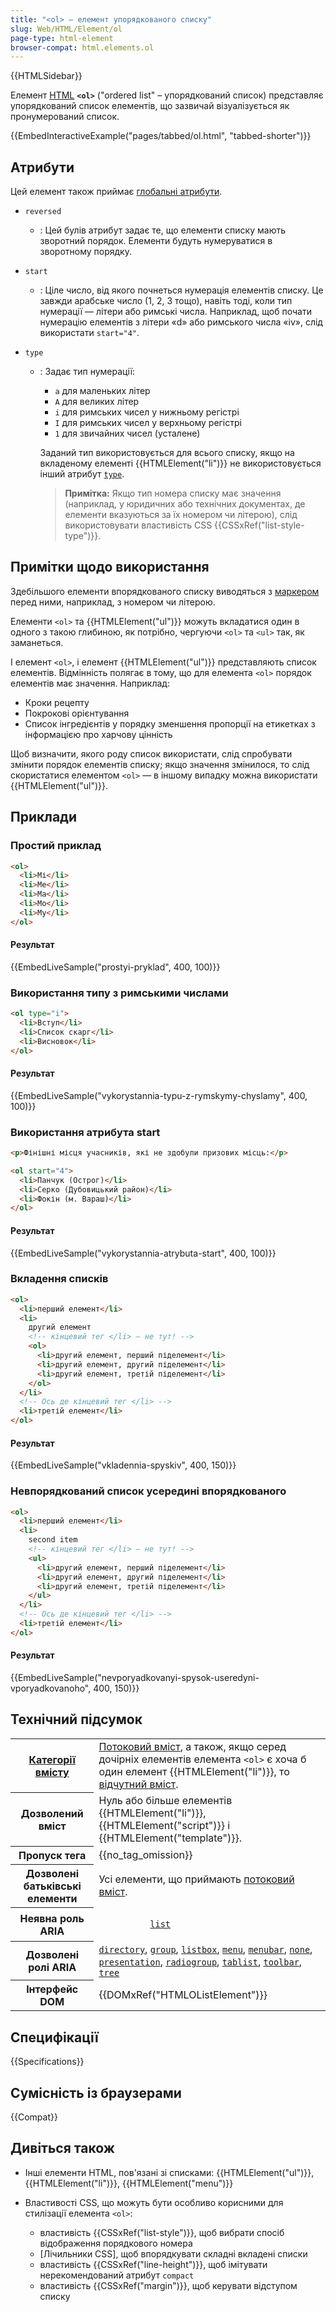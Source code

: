 ```yaml
---
title: "<ol> – елемент упорядкованого списку"
slug: Web/HTML/Element/ol
page-type: html-element
browser-compat: html.elements.ol
---
```


{{HTMLSidebar}}

Елемент [HTML](/uk/docs/Web/HTML) **`<ol>`** ("ordered list" – упорядкований список) представляє упорядкований список елементів, що зазвичай візуалізується як пронумерований список.

{{EmbedInteractiveExample("pages/tabbed/ol.html", "tabbed-shorter")}}

## Атрибути

Цей елемент також приймає [глобальні атрибути](/uk/docs/Web/HTML/Global_attributes).

- `reversed`
  - : Цей булів атрибут задає те, що елементи списку мають зворотний порядок. Елементи будуть нумеруватися в зворотному порядку.
- `start`
  - : Ціле число, від якого почнеться нумерація елементів списку. Це завжди арабське число (1, 2, 3 тощо), навіть тоді, коли тип нумерації — літери або римські числа. Наприклад, щоб почати нумерацію елементів з літери «d» або римського числа «iv», слід використати `start="4"`.
- `type`

  - : Задає тип нумерації:

    - `a` для маленьких літер
    - `A` для великих літер
    - `i` для римських чисел у нижньому регістрі
    - `I` для римських чисел у верхньому регістрі
    - `1` для звичайних чисел (усталене)

    Заданий тип використовується для всього списку, якщо на вкладеному елементі {{HTMLElement("li")}} не використовується інший атрибут [`type`](/uk/docs/Web/HTML/Element/li#type).

    > **Примітка:** Якщо тип номера списку має значення (наприклад, у юридичних або технічних документах, де елементи вказуються за їх номером чи літерою), слід використовувати властивість CSS {{CSSxRef("list-style-type")}}.

## Примітки щодо використання

Здебільшого елементи впорядкованого списку виводяться з [маркером](/uk/docs/Web/CSS/::marker) перед ними, наприклад, з номером чи літерою.

Елементи `<ol>` та {{HTMLElement("ul")}} можуть вкладатися один в одного з такою глибиною, як потрібно, чергуючи `<ol>` та `<ul>` так, як заманеться.

І елемент `<ol>`, і елемент {{HTMLElement("ul")}} представляють список елементів. Відмінність полягає в тому, що для елемента `<ol>` порядок елементів має значення. Наприклад:

- Кроки рецепту
- Покрокові орієнтування
- Список інгредієнтів у порядку зменшення пропорції на етикетках з інформацією про харчову цінність

Щоб визначити, якого роду список використати, слід спробувати змінити порядок елементів списку; якщо значення змінилося, то слід скористатися елементом `<ol>` — в іншому випадку можна використати {{HTMLElement("ul")}}.

## Приклади

### Простий приклад

```html
<ol>
  <li>Мі</li>
  <li>Ме</li>
  <li>Ма</li>
  <li>Мо</li>
  <li>Му</li>
</ol>
```

#### Результат

{{EmbedLiveSample("prostyi-pryklad", 400, 100)}}

### Використання типу з римськими числами

```html
<ol type="i">
  <li>Вступ</li>
  <li>Список скарг</li>
  <li>Висновок</li>
</ol>
```

#### Результат

{{EmbedLiveSample("vykorystannia-typu-z-rymskymy-chyslamy", 400, 100)}}

### Використання атрибута start

```html
<p>Фінішні місця учасників, які не здобули призових місць:</p>

<ol start="4">
  <li>Панчук (Острог)</li>
  <li>Серко (Дубовицький район)</li>
  <li>Фокін (м. Вараш)</li>
</ol>
```

#### Результат

{{EmbedLiveSample("vykorystannia-atrybuta-start", 400, 100)}}

### Вкладення списків

```html
<ol>
  <li>перший елемент</li>
  <li>
    другий елемент
    <!-- кінцевий тег </li> – не тут! -->
    <ol>
      <li>другий елемент, перший піделемент</li>
      <li>другий елемент, другий піделемент</li>
      <li>другий елемент, третій піделемент</li>
    </ol>
  </li>
  <!-- Ось де кінцевий тег </li> -->
  <li>третій елемент</li>
</ol>
```

#### Результат

{{EmbedLiveSample("vkladennia-spyskiv", 400, 150)}}

### Невпорядкований список усередині впорядкованого

```html
<ol>
  <li>перший елемент</li>
  <li>
    second item
    <!-- кінцевий тег </li> – не тут! -->
    <ul>
      <li>другий елемент, перший піделемент</li>
      <li>другий елемент, другий піделемент</li>
      <li>другий елемент, третій піделемент</li>
    </ul>
  </li>
  <!-- Ось де кінцевий тег </li> -->
  <li>третій елемент</li>
</ol>
```

#### Результат

{{EmbedLiveSample("nevporyadkovanyi-spysok-useredyni-vporyadkovanoho", 400, 150)}}

## Технічний підсумок

<table class="properties">
  <tbody>
    <tr>
      <th scope="row">
        <a href="/uk/docs/Web/HTML/Content_categories">Категорії вмісту</a>
      </th>
      <td>
        <a href="/uk/docs/Web/HTML/Content_categories#potokovyi-vmist">Потоковий вміст</a>, а також, якщо серед дочірніх елементів елемента <code>&#x3C;ol></code> є хоча б один елемент {{HTMLElement("li")}}, то <a href="/uk/docs/Web/HTML/Content_categories#vidchutnyi-vmist">відчутний вміст</a>.
      </td>
    </tr>
    <tr>
      <th scope="row">Дозволений вміст</th>
      <td>
        Нуль або більше елементів {{HTMLElement("li")}},
        {{HTMLElement("script")}} і
        {{HTMLElement("template")}}.
      </td>
    </tr>
    <tr>
      <th scope="row">Пропуск тега</th>
      <td>{{no_tag_omission}}</td>
    </tr>
    <tr>
      <th scope="row">Дозволені батьківські елементи</th>
      <td>
        Усі елементи, що приймають
        <a href="/uk/docs/Web/HTML/Content_categories#potokovyi-vmist">потоковий вміст</a>.
      </td>
    </tr>
    <tr>
      <th scope="row">Неявна роль ARIA</th>
      <td>
        <code>
          <a href="/uk/docs/Web/Accessibility/ARIA/Roles/List_role">list</a>
        </code>
      </td>
    </tr>
    <tr>
      <th scope="row">Дозволені ролі ARIA</th>
      <td>
        <a href="/uk/docs/Web/Accessibility/ARIA/Roles/directory_role"><code>directory</code></a>, <a href="/uk/docs/Web/Accessibility/ARIA/Roles/group_role"><code>group</code></a>,
        <a href="/uk/docs/Web/Accessibility/ARIA/Roles/listbox_role"><code>listbox</code></a>, <a href="/uk/docs/Web/Accessibility/ARIA/Roles/menu_role"><code>menu</code></a>,
        <a href="/uk/docs/Web/Accessibility/ARIA/Roles/menubar_role"><code>menubar</code></a>, <a href="/uk/docs/Web/Accessibility/ARIA/Roles/none_role"><code>none</code></a>,
        <a href="/uk/docs/Web/Accessibility/ARIA/Roles/presentation_role"><code>presentation</code></a>,
        <a href="/uk/docs/Web/Accessibility/ARIA/Roles/radiogroup_role"><code>radiogroup</code></a>, <a href="/uk/docs/Web/Accessibility/ARIA/Roles/tablist_role"><code>tablist</code></a>,
        <a href="/uk/docs/Web/Accessibility/ARIA/Roles/toolbar_role"><code>toolbar</code></a>, <a href="/uk/docs/Web/Accessibility/ARIA/Roles/tree_role"><code>tree</code></a>
      </td>
    </tr>
    <tr>
      <th scope="row">Інтерфейс DOM</th>
      <td>{{DOMxRef("HTMLOListElement")}}</td>
    </tr>
  </tbody>
</table>

## Специфікації

{{Specifications}}

## Сумісність із браузерами

{{Compat}}

## Дивіться також

- Інші елементи HTML, пов'язані зі списками: {{HTMLElement("ul")}}, {{HTMLElement("li")}}, {{HTMLElement("menu")}}
- Властивості CSS, що можуть бути особливо корисними для стилізації елемента `<ol>`:

  - властивість {{CSSxRef("list-style")}}, щоб вибрати спосіб відображення порядкового номера
  - [Лічильники CSS], щоб впорядкувати складні вкладені списки
  - властивість {{CSSxRef("line-height")}}, щоб імітувати нерекомендований атрибут `compact`
  - властивість {{CSSxRef("margin")}}, щоб керувати відступом списку
